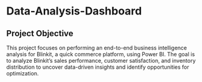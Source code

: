 # Data-Analysis-Dashboard
## Project Objective
 This project focuses on performing an end-to-end business intelligence analysis for Blinkit, a quick commerce platform, using Power BI. The goal is to analyze Blinkit’s sales performance, customer satisfaction, and inventory distribution to uncover data-driven insights and identify opportunities for optimization.
